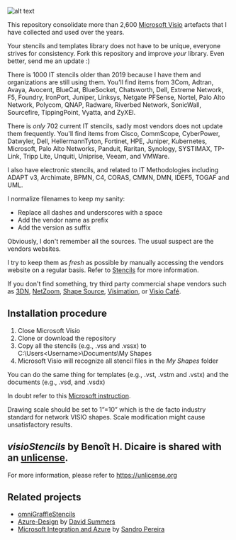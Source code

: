 ![alt text](https://github.com/bhdicaire/visioStencils/raw/main/logo.png "Logo")

This repository consolidate more than 2,600 [Microsoft Visio](https://www.microsoft.com/en-ca/microsoft-365/visio) artefacts that I have collected and used over the years.

Your stencils and templates library does not have to be unique, everyone strives for consistency. Fork this repository and improve *your* library. Even better, send me an update :)

There is 1000 IT stencils older than 2019 because I have them and organizations are still using them. You'll find items from 3Com, Adtran, Avaya, Avocent, BlueCat, BlueSocket, Chatsworth, Dell, Extreme Network, F5, Foundry, IronPort, Juniper, Linksys, Netgate PFSense, Nortel, Palo Alto Network, Polycom, QNAP, Radware, Riverbed Network, SonicWall, Sourcefire, TippingPoint, Vyatta, and ZyXEl.

There is _only_ 702 current IT stencils, sadly most vendors does not update them frequently. You'll find items from Cisco, CommScope, CyberPower, Datwyler, Dell, HellermannTyton, Fortinet, HPE, Juniper, Kubernetes, Microsoft, Palo Alto Networks, Panduit, Raritan, Synology, SYSTIMAX, TP-Link, Tripp Lite, Unquiti, Uniprise, Veeam, and VMWare.

I also have electronic stencils, and related to IT Methodologies including ADAPT v3, Archimate, BPMN, C4, CORAS, CMMN, DMN, IDEF5, TOGAF and UML.

I normalize filenames to keep my sanity:
 * Replace all dashes and underscores with a space
 * Add the vendor name as prefix
 * Add the version as suffix

Obviously, I don't remember all the sources. The usual suspect are the vendors websites.

I try to keep them as _fresh_ as possible by manually accessing the vendors website on a regular basis. Refer to [Stencils](stencils.md) for more information.

If you don't find something, try third party commercial shape vendors such as [3DN](https://3d-networking.com/3d-symbols/), [NetZoom](www.NetZoom.com), [Shape Source](www.shapesource.com), [Visimation](www.visimation.com), or [Visio Café](http://www.visiocafe.com/).

## Installation procedure

1. Close Microsoft Visio
2. Clone or download the repository
3. Copy all the stencils (e.g., .vss and .vssx) to C:\Users\<Username>\Documents\My Shapes
4. Microsoft Visio will recognize all stencil files in the _My Shapes_ folder

You can do the same thing for templates (e.g., .vst, .vstm and .vstx) and the documents (e.g., .vsd, and .vsdx)

In doubt refer to this [Microsoft instruction](https://support.microsoft.com/en-us/office/import-downloaded-stencils-74bbdce1-4872-4d5b-af4c-e93fa23f7008).

Drawing scale should be set to 1”=10” which is the de facto industry standard for network VISIO shapes. Scale modification might cause unsatisfactory results.

## _visioStencils_ by Benoît H. Dicaire is shared with an [unlicense](https://github.com/bhdicaire/visioStencils/raw/main/LICENSE).
For more information, please refer to <https://unlicense.org>

## Related projects
* [omniGraffleStencils](https://github.com/bhdicaire/omniGraffleStencils)
* [Azure-Design](https://github.com/David-Summers/Azure-Design) by [David Summers](https://twitter.com/xeeva_d3)
* [Microsoft Integration and Azure](https://github.com/sandroasp/Microsoft-Integration-and-Azure-Stencils-Pack-for-Visio) by [Sandro Pereira](https://blog.sandro-pereira.com/)
